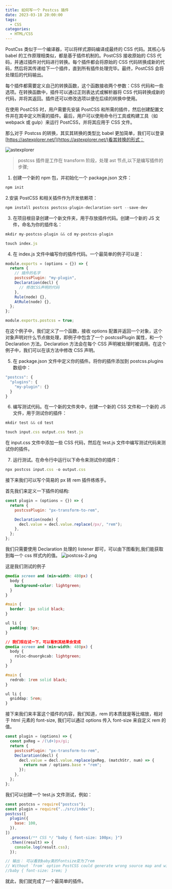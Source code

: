 ```yaml
---
title: 如何写一个 Postcss 插件
date: 2023-03-18 20:00:00
tags:
  - CSS
categories:
  - HTML/CSS
---
```


PostCss 类似于一个编译器，可以将样式源码编译成最终的 CSS 代码。其核心与 babel 的工作原理相类似，都是基于插件机制的。PostCSS 接收原始的 CSS 代码，并通过插件对代码进行转换。每个插件都会将原始的 CSS 代码转换成新的代码，然后将其传递给下一个插件，直到所有插件处理完毕。最终，PostCSS 会将处理后的代码输出。

<!-- more -->

每个插件都需要定义自己的转换函数，这个函数接收两个参数：CSS 代码和一些选项。在转换函数中，插件可以通过正则表达式或解析器将 CSS 代码转换成新的代码，并将其返回。插件还可以修改选项以便在后续的转换中使用。

在使用 PostCSS 时，用户需要先安装 PostCSS 和所需的插件，然后创建配置文件并在其中定义所需的插件。最后，用户可以使用命令行工具或构建工具（如 webpack 或 gulp）来运行 PostCSS，并将其应用于 CSS 文件。

那么对于 Postcss 的转换，其实其转换的类型比 babel 更加简单，我们可以登录[https://astexplorer.net/](https://astexplorer.net/)看其转换的形式：

![astexplorer](/vuepress-interview-github/assets/css/postcss-1.png)

> postcss 插件是工作在 transform 阶段，处理 ast 节点,以下是编写插件的步骤;

1. 创建一个新的 npm 包，并初始化一个 package.json 文件：

```js
npm init
```

2.安装 PostCSS 和相关插件作为开发依赖项：

```js
npm install postcss postcss-plugin-declaration-sort --save-dev
```

3. 在项目根目录创建一个新文件夹，用于存放插件代码。创建一个新的 JS 文件，命名为你的插件名：

```js
mkdir my-postcss-plugin && cd my-postcss-plugin

touch index.js
```

4. 在 index.js 文件中编写你的插件代码。一个最简单的例子可以是：

```js
module.exports = (options = {}) => {
  return {
    // 插件的名字
    postcssPlugin: "my-plugin",
    Declaration(decl) {
      // 修改CSS声明的代码
    },
    Rule(node) {},
    AtRule(node) {},
  };
};

module.exports.postcss = true;
```

在这个例子中，我们定义了一个函数，接收 options 配置并返回一个对象，这个对象声明对什么节点做处理，即例子中包含了一个 postcssPlugin 属性，和一个 Declaration 方法。Declaration 方法会在每个 CSS 声明被处理时被调用。在这个例子中，我们可以在该方法中修改 CSS 声明。

5. 在 package.json 文件中定义你的插件。将你的插件添加到 postcss.plugins 数组中：

```js
"postcss": {
  "plugins": {
    "my-plugin": {}
  }
}
```

6. 编写测试代码。在一个新的文件夹中，创建一个新的 CSS 文件和一个新的 JS 文件，用于测试你的插件：

```js
mkdir test && cd test

touch input.css output.css test.js
```

在 input.css 文件中添加一些 CSS 代码，然后在 test.js 文件中编写测试代码来测试你的插件。

7. 运行测试。在命令行中运行以下命令来测试你的插件：

```js
npx postcss input.css -o output.css
```

接下来我们可以写个简易的 px 转 rem 插件练练手。

首先我们来定义一下插件的结构:

```js
const plugin = (options = {}) => {
  return {
    postcssPlugin: "px-transform-to-rem",

    Declaration(node) {
      decl.value = decl.value.replace(/px/, "rem");
    },
  };
};
```

我们只需要使用 Declaration 处理的 listener 即可，可以由下图看到,我们能获取到每一个 css 样式内的值。
![postcss-2.png](/vuepress-interview-github/assets/css/postcss-2.png)

这是我们测试的例子

```css
@media screen and (min-width: 480px) {
  body {
    background-color: lightgreen;
  }
}

#main {
  border: 1px solid black;
}

ul li {
  padding: 5px;
}

// 我们现在试一下，可以看到其结果会变成
@media screen and (min-width: 480px) {
  body {
    roloc-dnuorgkcab: lightgreen;
  }
}

#main {
  redrob: 1rem solid black;
}

ul li {
  gniddap: 5rem;
}
```

接下来我们来丰富这个插件的内容，我们知道，rem 的本质就是等比缩放，相对于 html 元素的 font-size, 我们可以通过 options 传入 font-size 来自定义 rem 的值。

```js
const plugin = (options) => {
  const pxReg = /(\d+)px/gi;
  return {
    postcssPlugin: "px-transform-to-rem",
    Declaration(decl) {
      decl.value = decl.value.replace(pxReg, (matchStr, num) => {
        return num / options.base + "rem";
      });
    },
  };
};
```

我们可以创建一个 test.js 文件测试，例如：

```js
const postcss = require("postcss");
const plugin = require("../src/index");
postcss([
  plugin({
    base: 100,
  }),
])
  .process(/** CSS */ "baby { font-size: 100px; }")
  .then((result) => {
    console.log(result.css);
  });

// 输出： 可以看到baby类的fontsize变为了rem
// Without `from` option PostCSS could generate wrong source map and will not find Browserslist config. Set it to CSS file path or to `undefined` to prevent this warning.
//baby { font-size: 1rem; }
```

就此，我们就完成了一个最简单的插件。
